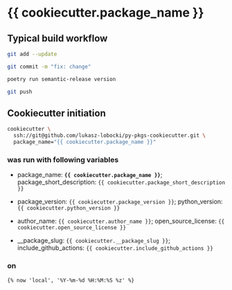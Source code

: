 # {{ cookiecutter.package_name }}

## Typical build workflow

```bash
git add --update
```

```bash
git commit -m "fix: change"
```

```bash
poetry run semantic-release version
```

```bash
git push
```

## Cookiecutter initiation

```bash
cookiecutter \
  ssh://git@github.com/lukasz-lobocki/py-pkgs-cookiecutter.git \
  package_name="{{ cookiecutter.package_name }}"
```

### was run with following variables

- package_name: **`{{ cookiecutter.package_name }}`**;
package_short_description: `{{ cookiecutter.package_short_description }}`

- package_version: `{{ cookiecutter.package_version }}`; python_version: `{{ cookiecutter.python_version }}`

- author_name: `{{ cookiecutter.author_name }}`;
open_source_license: `{{ cookiecutter.open_source_license }}`

- __package_slug: `{{ cookiecutter.__package_slug }}`; include_github_actions: `{{ cookiecutter.include_github_actions }}`

### on

`{% now 'local', '%Y-%m-%d %H:%M:%S %z' %}`
